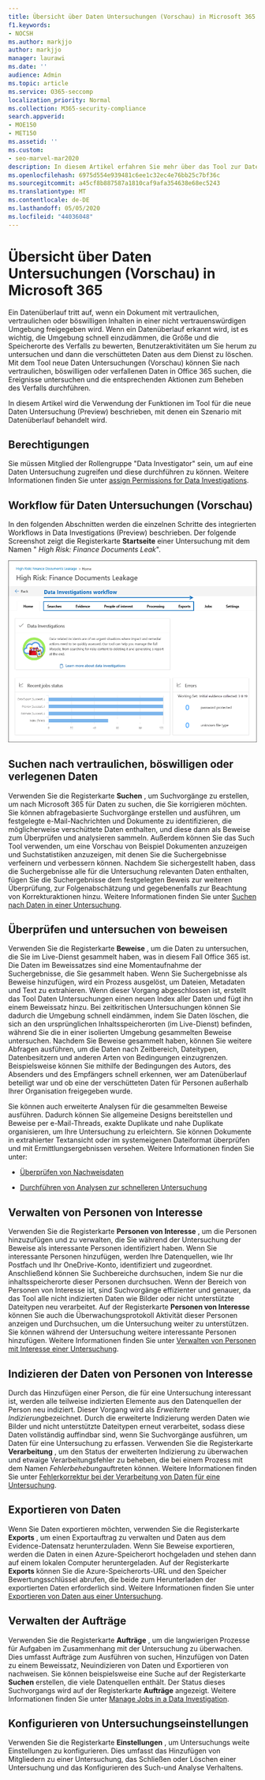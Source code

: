 ```yaml
---
title: Übersicht über Daten Untersuchungen (Vorschau) in Microsoft 365
f1.keywords:
- NOCSH
ms.author: markjjo
author: markjjo
manager: laurawi
ms.date: ''
audience: Admin
ms.topic: article
ms.service: O365-seccomp
localization_priority: Normal
ms.collection: M365-security-compliance
search.appverid:
- MOE150
- MET150
ms.assetid: ''
ms.custom:
- seo-marvel-mar2020
description: In diesem Artikel erfahren Sie mehr über das Tool zur Datenermittlung (Preview) in Microsoft 365. Mit dem Tool zur Datenermittlung können Sie das Verschütten von Daten bewerten und beheben.
ms.openlocfilehash: 6975d554e939481c6ee1c32ec4e76bb25c7bf36c
ms.sourcegitcommit: a45cf8b887587a1810caf9afa354638e68ec5243
ms.translationtype: MT
ms.contentlocale: de-DE
ms.lasthandoff: 05/05/2020
ms.locfileid: "44036048"
---
```

# <a name="overview-of-data-investigations-preview-in-microsoft-365"></a>Übersicht über Daten Untersuchungen (Vorschau) in Microsoft 365

Ein Datenüberlauf tritt auf, wenn ein Dokument mit vertraulichen, vertraulichen oder böswilligen Inhalten in einer nicht vertrauenswürdigen Umgebung freigegeben wird. Wenn ein Datenüberlauf erkannt wird, ist es wichtig, die Umgebung schnell einzudämmen, die Größe und die Speicherorte des Verfalls zu bewerten, Benutzeraktivitäten um Sie herum zu untersuchen und dann die verschütteten Daten aus dem Dienst zu löschen. Mit dem Tool neue Daten Untersuchungen (Vorschau) können Sie nach vertraulichen, böswilligen oder verfallenen Daten in Office 365 suchen, die Ereignisse untersuchen und die entsprechenden Aktionen zum Beheben des Verfalls durchführen.  

In diesem Artikel wird die Verwendung der Funktionen im Tool für die neue Daten Untersuchung (Preview) beschrieben, mit denen ein Szenario mit Datenüberlauf behandelt wird.

## <a name="permissions"></a>Berechtigungen

Sie müssen Mitglied der Rollengruppe "Data Investigator" sein, um auf eine Daten Untersuchung zugreifen und diese durchführen zu können. Weitere Informationen finden Sie unter [assign Permissions for Data Investigations](data-investigations-permissions.md).

## <a name="data-investigations-preview-workflow"></a>Workflow für Daten Untersuchungen (Vorschau) 

In den folgenden Abschnitten werden die einzelnen Schritte des integrierten Workflows in Data Investigations (Preview) beschrieben. Der folgende Screenshot zeigt die Registerkarte **Startseite** einer Untersuchung mit dem Namen " *High Risk: Finance Documents Leak*". 

![Workflow im Data Investigations-Tool](../media/DataInvestigationsWorkflow.png)

## <a name="search-for-sensitive-malicious-or-misplaced-data"></a>Suchen nach vertraulichen, böswilligen oder verlegenen Daten

Verwenden Sie die Registerkarte **Suchen** , um Suchvorgänge zu erstellen, um nach Microsoft 365 für Daten zu suchen, die Sie korrigieren möchten. Sie können abfragebasierte Suchvorgänge erstellen und ausführen, um festgelegte e-Mail-Nachrichten und Dokumente zu identifizieren, die möglicherweise verschüttete Daten enthalten, und diese dann als Beweise zum Überprüfen und analysieren sammeln. Außerdem können Sie das Such Tool verwenden, um eine Vorschau von Beispiel Dokumenten anzuzeigen und Suchstatistiken anzuzeigen, mit denen Sie die Suchergebnisse verfeinern und verbessern können. Nachdem Sie sichergestellt haben, dass die Suchergebnisse alle für die Untersuchung relevanten Daten enthalten, fügen Sie die Suchergebnisse dem festgelegten Beweis zur weiteren Überprüfung, zur Folgenabschätzung und gegebenenfalls zur Beachtung von Korrekturaktionen hinzu. Weitere Informationen finden Sie unter [Suchen nach Daten in einer Untersuchung](search-for-data.md).

## <a name="review-and-investigate-evidence"></a>Überprüfen und untersuchen von beweisen

Verwenden Sie die Registerkarte **Beweise** , um die Daten zu untersuchen, die Sie im Live-Dienst gesammelt haben, was in diesem Fall Office 365 ist. Die Daten im Beweissatzes sind eine Momentaufnahme der Suchergebnisse, die Sie gesammelt haben. Wenn Sie Suchergebnisse als Beweise hinzufügen, wird ein Prozess ausgelöst, um Dateien, Metadaten und Text zu extrahieren. Wenn dieser Vorgang abgeschlossen ist, erstellt das Tool Daten Untersuchungen einen neuen Index aller Daten und fügt ihn einem Beweissatz hinzu. Bei zeitkritischen Untersuchungen können Sie dadurch die Umgebung schnell eindämmen, indem Sie Daten löschen, die sich an den ursprünglichen Inhaltsspeicherorten (im Live-Dienst) befinden, während Sie die in einer isolierten Umgebung gesammelten Beweise untersuchen. Nachdem Sie Beweise gesammelt haben, können Sie weitere Abfragen ausführen, um die Daten nach Zeitbereich, Dateitypen, Datenbesitzern und anderen Arten von Bedingungen einzugrenzen. Beispielsweise können Sie mithilfe der Bedingungen des Autors, des Absenders und des Empfängers schnell erkennen, wer am Datenüberlauf beteiligt war und ob eine der verschütteten Daten für Personen außerhalb Ihrer Organisation freigegeben wurde.

Sie können auch erweiterte Analysen für die gesammelten Beweise ausführen. Dadurch können Sie allgemeine Designs bereitstellen und Beweise per e-Mail-Threads, exakte Duplikate und nahe Duplikate organisieren, um Ihre Untersuchung zu erleichtern. Sie können Dokumente in extrahierter Textansicht oder im systemeigenen Dateiformat überprüfen und mit Ermittlungsergebnissen versehen. Weitere Informationen finden Sie unter:

  - [Überprüfen von Nachweisdaten](review-data-in-evidence.md)

  - [Durchführen von Analysen zur schnelleren Untersuchung](run-analytics-to-investigate-faster.md)


## <a name="managing-people-of-interest"></a>Verwalten von Personen von Interesse

Verwenden Sie die Registerkarte **Personen von Interesse** , um die Personen hinzuzufügen und zu verwalten, die Sie während der Untersuchung der Beweise als interessante Personen identifiziert haben. Wenn Sie interessante Personen hinzufügen, werden Ihre Datenquellen, wie Ihr Postfach und Ihr OneDrive-Konto, identifiziert und zugeordnet. Anschließend können Sie Suchbereiche durchsuchen, indem Sie nur die inhaltsspeicherorte dieser Personen durchsuchen. Wenn der Bereich von Personen von Interesse ist, sind Suchvorgänge effizienter und genauer, da das Tool alle nicht indizierten Daten wie Bilder oder nicht unterstützte Dateitypen neu verarbeitet. Auf der Registerkarte **Personen von Interesse** können Sie auch die Überwachungsprotokoll Aktivität dieser Personen anzeigen und Durchsuchen, um die Untersuchung weiter zu unterstützen. Sie können während der Untersuchung weitere interessante Personen hinzufügen. Weitere Informationen finden Sie unter [Verwalten von Personen mit Interesse einer Untersuchung](manage-people-of-interest.md).

## <a name="indexing-the-data-of-people-of-interest"></a>Indizieren der Daten von Personen von Interesse

Durch das Hinzufügen einer Person, die für eine Untersuchung interessant ist, werden alle teilweise indizierten Elemente aus den Datenquellen der Person neu indiziert. Dieser Vorgang wird als *Erweiterte Indizierung*bezeichnet. Durch die erweiterte Indizierung werden Daten wie Bilder und nicht unterstützte Dateitypen erneut verarbeitet, sodass diese Daten vollständig auffindbar sind, wenn Sie Suchvorgänge ausführen, um Daten für eine Untersuchung zu erfassen. Verwenden Sie die Registerkarte **Verarbeitung** , um den Status der erweiterten Indizierung zu überwachen und etwaige Verarbeitungsfehler zu beheben, die bei einem Prozess mit dem Namen *Fehlerbehebung*auftreten können. Weitere Informationen finden Sie unter [Fehlerkorrektur bei der Verarbeitung von Daten für eine Untersuchung](error-remediation.md).

## <a name="exporting-data"></a>Exportieren von Daten

Wenn Sie Daten exportieren möchten, verwenden Sie die Registerkarte **Exports** , um einen Exportauftrag zu verwalten und Daten aus dem Evidence-Datensatz herunterzuladen. Wenn Sie Beweise exportieren, werden die Daten in einen Azure-Speicherort hochgeladen und stehen dann auf einem lokalen Computer heruntergeladen. Auf der Registerkarte **Exports** können Sie die Azure-Speicherorts-URL und den Speicher Bewertungsschlüssel abrufen, die beide zum Herunterladen der exportierten Daten erforderlich sind. Weitere Informationen finden Sie unter [Exportieren von Daten aus einer Untersuchung](export-data.md).

## <a name="managing-jobs"></a>Verwalten der Aufträge

Verwenden Sie die Registerkarte **Aufträge** , um die langwierigen Prozesse für Aufgaben im Zusammenhang mit der Untersuchung zu überwachen. Dies umfasst Aufträge zum Ausführen von suchen, Hinzufügen von Daten zu einem Beweissatz, Neuindizieren von Daten und Exportieren von nachweisen. Sie können beispielsweise eine Suche auf der Registerkarte **Suchen** erstellen, die viele Datenquellen enthält. Der Status dieses Suchvorgangs wird auf der Registerkarte **Aufträge** angezeigt. Weitere Informationen finden Sie unter [Manage Jobs in a Data Investigation](manage-jobs.md).

## <a name="configuring-investigation-settings"></a>Konfigurieren von Untersuchungseinstellungen

Verwenden Sie die Registerkarte **Einstellungen** , um Untersuchungs weite Einstellungen zu konfigurieren. Dies umfasst das Hinzufügen von Mitgliedern zu einer Untersuchung, das Schließen oder Löschen einer Untersuchung und das Konfigurieren des Such-und Analyse Verhaltens.
